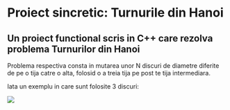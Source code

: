 # Proiect sincretic: Turnurile din Hanoi

## Un proiect functional scris in C++ care rezolva problema Turnurilor din Hanoi

Problema respectiva consta in mutarea unor N discuri de diametre diferite de pe o tija catre o alta, folosid o a treia tija pe post te tija intermediara.

Iata un exemplu in care sunt folosite 3 discuri:

<img src=https://media.geeksforgeeks.org/wp-content/uploads/tower-of-hanoi.png>
